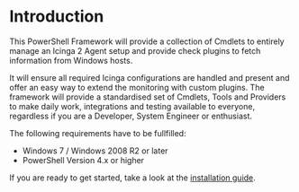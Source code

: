 Introduction
===

This PowerShell Framework will provide a collection of Cmdlets to entirely manage an Icinga 2 Agent setup and provide check plugins to fetch information from Windows hosts.

It will ensure all required Icinga configurations are handled and present and offer an easy way to extend the monitoring with custom plugins. The framework will provide a standardised set of Cmdlets, Tools and Providers to make daily work, integrations and testing available to everyone, regardless if you are a Developer, System Engineer or enthusiast.

The following requirements have to be fullfilled:

* Windows 7 / Windows 2008 R2 or later
* PowerShell Version 4.x or higher

If you are ready to get started, take a look at the [installation guide](02-Installation.md).
